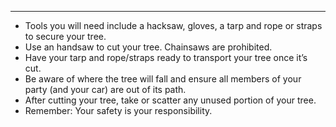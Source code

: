 * * *

* Tools you will need include a hacksaw, gloves, a tarp and rope or straps to secure your tree.
* Use an handsaw to cut your tree. Chainsaws are prohibited.
* Have your tarp and rope/straps ready to transport your tree once it’s cut.
* Be aware of where the tree will fall and ensure all members of your party (and your car) are out of its path.
* After cutting your tree, take or scatter any unused portion of your tree.
* Remember: Your safety is your responsibility.
